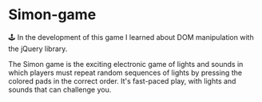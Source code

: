 # Simon-game

🕹️ In the development of this game I learned about DOM manipulation with the jQuery library.

The Simon game is the exciting electronic game of lights and sounds in which players must repeat random sequences 
of lights by pressing the colored pads in the correct order. It's fast-paced play, with lights and sounds that can challenge you.
